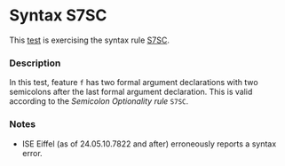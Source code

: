 # Syntax S7SC

This [test](.) is exercising the syntax rule [S7SC](../Readme.md).

### Description

In this test, feature `f` has two formal argument declarations with two semicolons after the last formal argument declaration. This is valid according to the *Semicolon Optionality rule* `S7SC`.

### Notes

* ISE Eiffel (as of 24.05.10.7822 and after) erroneously reports a syntax error.
